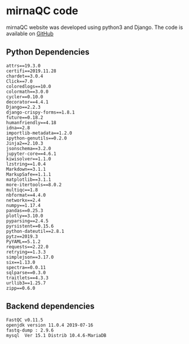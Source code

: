 # mirnaQC code

mirnaQC website was developed using python3 and Django. The code is available on [GitHub](https://github.com/sert23/miRNAQC)

## Python Dependencies

    attrs==19.3.0
    certifi==2019.11.28
    chardet==3.0.4
    Click==7.0
    coloredlogs==10.0
    colormath==3.0.0
    cycler==0.10.0
    decorator==4.4.1
    Django==2.2.3
    django-crispy-forms==1.8.1
    future==0.18.2
    humanfriendly==4.18
    idna==2.8
    importlib-metadata==1.2.0
    ipython-genutils==0.2.0
    Jinja2==2.10.3
    jsonschema==3.2.0
    jupyter-core==4.6.1
    kiwisolver==1.1.0
    lzstring==1.0.4
    Markdown==3.1.1
    MarkupSafe==1.1.1
    matplotlib==3.1.1
    more-itertools==8.0.2
    multiqc==1.8
    nbformat==4.4.0
    networkx==2.4
    numpy==1.17.4
    pandas==0.25.3
    plotly==3.10.0
    pyparsing==2.4.5
    pyrsistent==0.15.6
    python-dateutil==2.8.1
    pytz==2019.3
    PyYAML==5.1.2
    requests==2.22.0
    retrying==1.3.3
    simplejson==3.17.0
    six==1.13.0
    spectra==0.0.11
    sqlparse==0.3.0
    traitlets==4.3.3
    urllib3==1.25.7
    zipp==0.6.0


## Backend dependencies

    FastQC v0.11.5
    openjdk version 11.0.4 2019-07-16
    fastq-dump : 2.9.6
    mysql  Ver 15.1 Distrib 10.4.6-MariaDB



